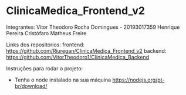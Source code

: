 # ClinicaMedica_Frontend_v2

Integrantes:
Vitor Theodoro Rocha Domingues - 20193017359
Henrique Pereira Cristófaro
Matheus Freire

Links dos repositórios:
frontend: https://github.com/Riuregan/ClinicaMedica_Frontend_v2
backend: https://github.com/VitorTheodoro1/ClinicaMedica_Backend

Instruções para rodar o projeto:

- Tenha o node instalado na sua máquina https://nodejs.org/pt-br/download/



